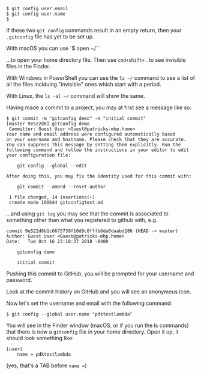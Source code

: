 ```
$ git config user.email
$ git config user.name
$
```

If these two `git config` commands result in an empty return, then your `.gitconfig` file has yet to be set up.

With macOS you can use
`$ open ~/``

...to open your home directory file. Then use `cmd+shift+.` to see invisible files in the Finder.

With Windows in PowerShell you can use the `ls ~/` command to see a list of all the files inclduing "invisible" ones which start with a period.

With Linux, the `ls -al ~/` command will show the same.

Having made a commit to a project, you may at first see a message like so:

```
$ git commit -m "gitconfig demo" -m "initial commit"
[master 9e522d8] gitconfig demo
 Committer: Guest User <Guest@patricks-mbp.home>
Your name and email address were configured automatically based
on your username and hostname. Please check that they are accurate.
You can suppress this message by setting them explicitly. Run the
following command and follow the instructions in your editor to edit
your configuration file:

    git config --global --edit

After doing this, you may fix the identity used for this commit with:

    git commit --amend --reset-author

 1 file changed, 14 insertions(+)
 create mode 100644 gitconfigtest.md
 ```

...and using `git log` you may see that the commit is associated to something other than what you registered to github with, e.g.

```
commit 9e522d8b1c6675739f10d9c0fffb6da0daabd286 (HEAD -> master)
Author: Guest User <Guest@patricks-mbp.home>
Date:   Tue Oct 16 23:18:37 2018 -0400

    gitconfig demo

    initial commit

```

Pushing this commit to GitHub, you will be prompted for your username and password.

Look at the commit history on GitHub and you will see an anonymous icon.

Now let's set the username and email with the following command:

`$ git config --global user.name "pdktestlambda"`

You will see in the Finder window (macOS, or if you run the ls commands) that there is now a `gitconfig` file in your home directory. Open it up, it should look something like:
```
[user]
	name = pdktestlambda
```

(yes, that's a TAB before `name =`)
